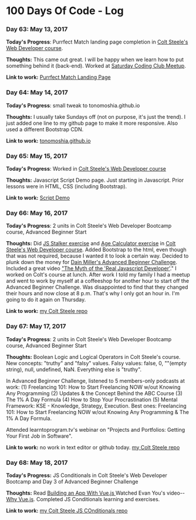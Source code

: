 # 100 Days Of Code - Log

### Day 63: May 13, 2017
<!-- ##### (delete me or comment me out) -->

**Today's Progress**: Purrfect Match landing page completion in [Colt Steele's Web Developer course](https://www.udemy.com/the-web-developer-bootcamp).

**Thoughts:** This came out great. I will be happy when we learn how to put something behind it (back-end). Worked at [Saturday Coding Club Meetup](https://www.meetup.com/broward-ruby/events/239804616/).

**Link to work:** [Purrfect Match Landing Page](https://github.com/tonomoshia/ColtSteele/tree/master/2_CSS_Units/2_Intermediate_CSS/11_Bootstrap_Landing_Page)

### Day 64: May 14, 2017
<!-- ##### (delete me or comment me out) -->

**Today's Progress**: small tweak to tonomoshia.github.io

**Thoughts:** I usually take Sundays off (not on purpose, it's just  the trend). I just added one line to my github page to make it more responsive.  Also used a different Bootstrap CDN.

**Link to work:** [tonomoshia.github.io](https://github.com/tonomoshia/tonomoshia.github.io)


### Day 65: May 15, 2017
<!-- ##### (delete me or comment me out) -->

**Today's Progress**: Worked in [Colt Steele's Web Developer course](https://www.udemy.com/the-web-developer-bootcamp)

**Thoughts:** Javascript Script Demo page. Just starting in Javascript. Prior lessons were in HTML, CSS (including Bootstrap).

**Link to work:** [Script Demo](https://github.com/tonomoshia/ColtSteele/tree/master/3_Javascript/1_Script_Demo)

### Day 66: May 16, 2017
<!-- ##### (delete me or comment me out) -->

**Today's Progress**: 2 units in Colt Steele's Web Developer Bootcamp course, Advanced Beginner Start

**Thoughts:** Did [JS Stalker exercise](https://github.com/tonomoshia/ColtSteele/tree/master/3_Javascript/2_JS_Stalker_Exercise) and [Age Calculator exercise](https://github.com/tonomoshia/ColtSteele/tree/master/3_Javascript/3_Age_Calculator) in [Colt Steele's Web Developer course](https://www.udemy.com/the-web-developer-bootcamp). Added Bootstrap to the html, even though that was not required, because I wanted it to look a certain way. Decided to plunk down the money for [Dain Miller's Advanced Beginner Challenge](http://advancedbeginnerchallenge.com/). Included a great video ["The Myth of the 'Real Javascript Developer'](https://youtu.be/Xt5qpbiqw2g)." I worked on Colt's course at lunch.
After work I told my family I had a meetup and went to work by myself at a coffeeshop for another hour to start off the Advanced Beginner Challenge. Was disappointed to find that they changed their hours and now close at 8 p.m. That's why  I only got an hour in. I'm going to do it again on Thursday.

**Link to work:** [my Colt Steele repo](https://github.com/tonomoshia/ColtSteele)

### Day 67: May 17, 2017
<!-- ##### (delete me or comment me out) -->

**Today's Progress**: 2 units in Colt Steele's Web Developer Bootcamp course, Advanced Beginner Start

**Thoughts:** Boolean Logic and Logical Operators in Colt Steele's course. New concepts: "truthy" and "falsy" values. Falsy values: false, 0, ""(empty string), null, undefined, NaN. Everything else is "truthy".

In Advanced Beginner Challenge, listened to 5 members-only podcasts at work:  (1) Freelancing 101: How to Start Freelancing NOW w/out Knowing Any Programming (2) Updates & the Concept Behind the ABC Course (3) The 1% A Day Formula (4) How to Stop Your Procrastination (5) Mental Framework: KSE - Knowledge, Strategy, Execution. Best ones: Freelancing 101: How to Start Freelancing NOW w/out Knowing Any Programming & The 1% A Day Formula.

Attended learntoprogram.tv's webinar on "Projects and Portfolios: Getting Your First Job in Software".

**Link to work:** no work in text editor or github today. [my Colt Steele repo](https://github.com/tonomoshia/ColtSteele)

### Day 68: May 18, 2017

**Today's Progress:** JS Conditionals in Colt Steele's Web Developer Bootcamp and Day 3 of Advanced Beginner Challenge

**Thoughts:** Read [Building an App With Vue.js ](https://auth0.com/blog/build-an-app-with-vuejs/)
Watched Evan You's video--[Why Vue.js](https://youtu.be/D_z-RAweP1k).
Completed JS Conditionals learning and exercises.

**Link to work:** [my Colt Steele JS COnditionals repo](https://github.com/tonomoshia/ColtSteele/tree/master/3_Javascript/4_JS_Conditionals)
